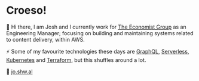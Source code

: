 # Croeso!

👋 Hi there, I am Josh and I currently work for [The Economist Group](https://economist.com) as an Engineering Manager; focusing on building and maintaining systems related to content delivery, within AWS.

⚡️ Some of my favourite technologies these days are [GraphQL](https://graphql.org/), [Serverless](https://www.serverless.com/), [Kubernetes](https://kubernetes.io/) and [Terraform](https://www.terraform.io/), but this shuffles around a lot.

🎯 [jo.shw.al](https://jo.shw.al)

